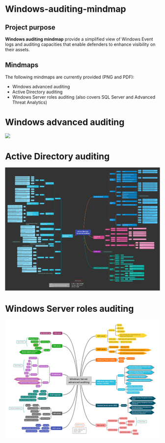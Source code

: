 # Windows-auditing-mindmap
 
## Project purpose
**Windows auditing mindmap** provide a simplified view of Windows Event logs and auditing capacities that enable defenders to enhance visibility on their assets.

## Mindmaps
The following mindmaps are currently provided (PNG and PDF):
* Windows advanced auditing
* Active Directory auditing
* Windows Server roles auditing (also covers SQL Server and 
Advanced Threat Analytics)

# Windows advanced auditing
![](/windows-advanced-auditing-map/windows-advanced-auditing-map.png)

# Active Directory auditing
![](/active-directory-map/active-directory-map.png)

# Windows Server roles auditing
![](/windows-server-roles-map/windows-server-roles-map.png)